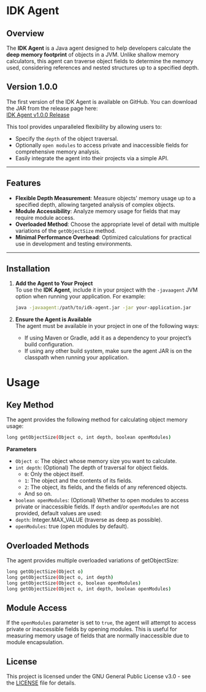 # **IDK Agent**

## **Overview**

The **IDK Agent** is a Java agent designed to help developers calculate the **deep memory footprint** of objects in a JVM. Unlike shallow memory calculators, this agent can traverse object fields to determine the memory used, considering references and nested structures up to a specified depth.

## Version 1.0.0
The first version of the IDK Agent is available on GitHub. You can download the JAR from the release page here:  
[IDK Agent v1.0.0 Release](https://github.com/CodingAddict1530/idk-agent/releases/tag/v1.0.0-alpha)

This tool provides unparalleled flexibility by allowing users to:
- Specify the `depth` of the object traversal.
- Optionally `open modules` to access private and inaccessible fields for comprehensive memory analysis.
- Easily integrate the agent into their projects via a simple API.

---

## **Features**

- **Flexible Depth Measurement**: Measure objects' memory usage up to a specified depth, allowing targeted analysis of complex objects.
- **Module Accessibility**: Analyze memory usage for fields that may require module access.
- **Overloaded Method**: Choose the appropriate level of detail with multiple variations of the `getObjectSize` method.
- **Minimal Performance Overhead**: Optimized calculations for practical use in development and testing environments.

---

## **Installation**

1. **Add the Agent to Your Project**  
   To use the **IDK Agent**, include it in your project with the `-javaagent` JVM option when running your application. For example:
   ```bash
   java -javaagent:/path/to/idk-agent.jar -jar your-application.jar
   ```

2. **Ensure the Agent is Available**  
   The agent must be available in your project in one of the following ways:
   - If using Maven or Gradle, add it as a dependency to your project’s build configuration.
   - If using any other build system, make sure the agent JAR is on the classpath when running your application.

# **Usage**

## **Key Method**

The agent provides the following method for calculating object memory usage:

```bash
long getObjectSize(Object o, int depth, boolean openModules)
```

**Parameters**

- `Object o`: The object whose memory size you want to calculate.
- `int depth`: (Optional) The depth of traversal for object fields.
  - `0`: Only the object itself.
  - `1`: The object and the contents of its fields.
  - `2`: The object, its fields, and the fields of any referenced objects.
  - And so on.
- `boolean openModules`: (Optional) Whether to open modules to access private or inaccessible fields.
If `depth` and/or `openModules` are not provided, default values are used:
- `depth`: Integer.MAX_VALUE (traverse as deep as possible).
- `openModules`: true (open modules by default).

## **Overloaded Methods**

The agent provides multiple overloaded variations of getObjectSize:

```bash
long getObjectSize(Object o)
long getObjectSize(Object o, int depth)
long getObjectSize(Object o, boolean openModules)
long getObjectSize(Object o, int depth, boolean openModules)
```

## **Module Access**

If the `openModules` parameter is set to `true`, the agent will attempt to access private or inaccessible fields by opening modules. This is useful for measuring memory usage of fields that are normally inaccessible due to module encapsulation.

## **License**

This project is licensed under the GNU General Public License v3.0 - see the [LICENSE](LICENSE) file for details.

